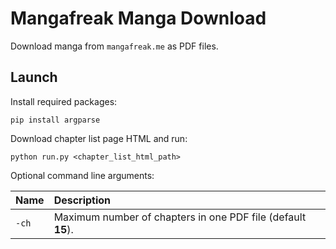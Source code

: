 # Mangafreak Manga Download

Download manga from `mangafreak.me` as PDF files.

## Launch

Install required packages:

`pip install argparse`

Download chapter list page HTML and run:

`python run.py <chapter_list_html_path>`

Optional command line arguments:

| Name  |Description                                                   |
|:---   |:---                                                          |
| `-ch` | Maximum number of chapters in one PDF file (default **15**). |
